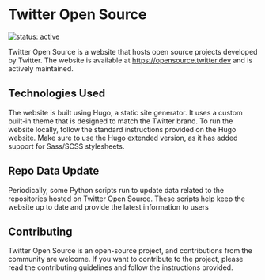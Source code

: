 # Twitter Open Source

[![status: active](https://opensource.twitter.dev/status/active.svg)](https://opensource.twitter.dev/status/#active)

Twitter Open Source is a website that hosts open source projects developed by Twitter. The website is available at https://opensource.twitter.dev and is actively maintained.

## Technologies Used

The website is built using Hugo, a static site generator. It uses a custom built-in theme that is designed to match the Twitter brand. To run the website locally, follow the standard instructions provided on the Hugo website. Make sure to use the Hugo extended version, as it has added support for Sass/SCSS stylesheets.

## Repo Data Update

Periodically, some Python scripts run to update data related to the repositories hosted on Twitter Open Source. These scripts help keep the website up to date and provide the latest information to users

[hugo]: https://gohugo.io/
[install]: https://gohugo.io/getting-started/installing/
[run]: https://gohugo.io/getting-started/usage/
[update some repo data]: ./.github/workflows/update-data.yml

## Contributing
Twitter Open Source is an open-source project, and contributions from the community are welcome. If you want to contribute to the project, please read the contributing guidelines and follow the instructions provided.
